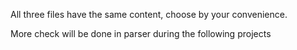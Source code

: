 All three files have the same content, choose by your convenience. 

More check will be done in parser during the following projects
